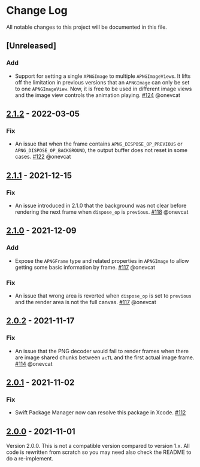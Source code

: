 # Change Log

All notable changes to this project will be documented in this file.

## [Unreleased]

### Add

- Support for setting a single `APNGImage` to multiple `APNGImageView`s. It lifts off the limitation in previous versions that an `APNGImage` can only be set to one `APNGImageView`. Now, it is free to be used in different image views and the image view controls the animation playing. [#124](https://github.com/onevcat/APNGKit/pull/124) @onevcat

## [2.1.2] - 2022-03-05

### Fix

- An issue that when the frame contains `APNG_DISPOSE_OP_PREVIOUS` or `APNG_DISPOSE_OP_BACKGROUND`, the output buffer does not reset in some cases. [#122](https://github.com/onevcat/APNGKit/pull/122) @onevcat

## [2.1.1] - 2021-12-15

### Fix

- An issue introduced in 2.1.0 that the background was not clear before rendering the next frame when `dispose_op` is `previous`. [#118](https://github.com/onevcat/APNGKit/pull/118) @onevcat

## [2.1.0] - 2021-12-09

### Add

- Expose the `APNGFrame` type and related properties in `APNGImage` to allow getting some basic information by frame. [#117](https://github.com/onevcat/APNGKit/pull/117) @onevcat

### Fix

- An issue that wrong area is reverted when `dispose_op` is set to `previous` and the render area is not the full canvas. [#117](https://github.com/onevcat/APNGKit/pull/117) @onevcat

## [2.0.2] - 2021-11-17

### Fix

- An issue that the PNG decoder would fail to render frames when there are image shared chunks between `acTL` and the first actual image frame. [#114](https://github.com/onevcat/APNGKit/pull/114) @onevcat

## [2.0.1] - 2021-11-02

### Fix

- Swift Package Manager now can resolve this package in Xcode. [#112](https://github.com/onevcat/APNGKit/pull/112)

## [2.0.0] - 2021-11-01

Version 2.0.0. This is not a compatible version compared to version 1.x. All code is rewritten from scratch so you may
need also check the README to do a re-implement.

[2.0.0]: https://github.com/onevcat/APNGKit/compare/1.2.3...2.0.0
[2.0.1]: https://github.com/onevcat/APNGKit/compare/2.0.0...2.0.1
[2.0.2]: https://github.com/onevcat/APNGKit/compare/2.0.1...2.0.2
[2.1.0]: https://github.com/onevcat/APNGKit/compare/2.0.2...2.1.0
[2.1.1]: https://github.com/onevcat/APNGKit/compare/2.1.0...2.1.1
[2.1.2]: https://github.com/onevcat/APNGKit/compare/2.1.1...2.1.2

